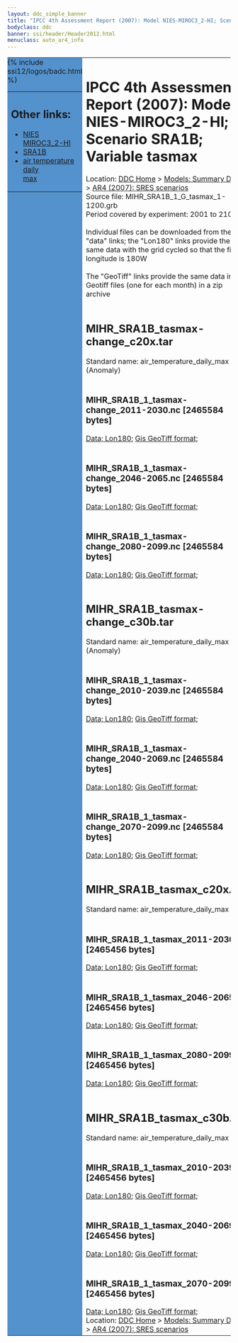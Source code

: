 ```yaml
---
layout: ddc_simple_banner
title: "IPCC 4th Assessment Report (2007): Model NIES-MIROC3_2-HI; Scenario SRA1B; Variable tasmax"
bodyclass: ddc
banner: ssi/header/Header2012.html
menuclass: auto_ar4_info
---
```



<table width="100%" border="0" cellspacing="0" cellpadding="0" style="border-collapse: collapse;">
<tr style="margin:0;padding:0;border:0;">
<td style="margin:0;padding:0;border:0;height:1pt;width:150pt;background:#5492CD;" valign="top" >

<div id="lh-col2" class="auto_ar4_info">
<table class="menumain" bgcolor="#5492CD" cellspacing="0" width="100%" border="0">
<tr><td>
<h2> Other links:</h2>
<ul>
<li><a href="/auto/ar4/model-NIES-MIROC3_2-HI.html">NIES<br/>MIROC3_2-HI</a></li>
<li><a href="/auto/ar4/scenario-SRA1B.html">SRA1B</a></li>
<li><a href="/auto/ar4/var-air_temperature_daily_max.html">air temperature daily<br/> max</a></li>
</ul>
</td></tr>
{% include ssi12/logos/badc.html %}
</table>
</div>
</td>
<td><h1>IPCC 4th Assessment Report (2007): Model NIES-MIROC3_2-HI; Scenario SRA1B; Variable tasmax</h1>

<!-- Breadcrumb1 -->
<div id="breadcrumb1" align="left">
Location: <a href="/index.html">DDC Home</a> > <a href="/sim/gcm_clim/">Models: Summary Data</a>
> <a href="/sim/gcm_clim/SRES_AR4/index.html">AR4 (2007): SRES scenarios</a>
</div>
<!-- End of Breadcrumb1 -->Source file: MIHR_SRA1B_1_G_tasmax_1-1200.grb
<br/>
Period covered by experiment: 2001 to 2100<br/>
<br/>Individual files can be downloaded from the "data" links; the "Lon180" links provide the same data
         with the grid cycled so that the first longitude is 180W<br/>
<br/>The "GeoTiff" links provide the same data in 12 Geotiff files (one for each month)
          in a zip archive<br/>
<br/><h2>MIHR_SRA1B_tasmax-change_c20x.tar</h2>
Standard name: air_temperature_daily_max (Anomaly)<br>
<br/><h3>MIHR_SRA1B_1_tasmax-change_2011-2030.nc [2465584 bytes]</h3>
<a href="http://apps.ipcc-data.org/cgi-bin/downl/ar4_nc/tasmax/MIHR_SRA1B_1_tasmax-change_2011-2030.nc">Data; </a><a href="http://apps.ipcc-data.org/cgi-bin/downl/ar4_nc/tasmax/MIHR_SRA1B_1_tasmax-change_2011-2030.cyto180.nc"> Lon180</a>; <a href="/cgi-bin/downl/ar4_tif/tasmax/MIHR_SRA1B_1_tasmax-change_2011-2030.zip">Gis GeoTiff format; </a><br/>
<br/><h3>MIHR_SRA1B_1_tasmax-change_2046-2065.nc [2465584 bytes]</h3>
<a href="http://apps.ipcc-data.org/cgi-bin/downl/ar4_nc/tasmax/MIHR_SRA1B_1_tasmax-change_2046-2065.nc">Data; </a><a href="http://apps.ipcc-data.org/cgi-bin/downl/ar4_nc/tasmax/MIHR_SRA1B_1_tasmax-change_2046-2065.cyto180.nc"> Lon180</a>; <a href="/cgi-bin/downl/ar4_tif/tasmax/MIHR_SRA1B_1_tasmax-change_2046-2065.zip">Gis GeoTiff format; </a><br/>
<br/><h3>MIHR_SRA1B_1_tasmax-change_2080-2099.nc [2465584 bytes]</h3>
<a href="http://apps.ipcc-data.org/cgi-bin/downl/ar4_nc/tasmax/MIHR_SRA1B_1_tasmax-change_2080-2099.nc">Data; </a><a href="http://apps.ipcc-data.org/cgi-bin/downl/ar4_nc/tasmax/MIHR_SRA1B_1_tasmax-change_2080-2099.cyto180.nc"> Lon180</a>; <a href="/cgi-bin/downl/ar4_tif/tasmax/MIHR_SRA1B_1_tasmax-change_2080-2099.zip">Gis GeoTiff format; </a><br/>
<br/><h2>MIHR_SRA1B_tasmax-change_c30b.tar</h2>
Standard name: air_temperature_daily_max (Anomaly)<br>
<br/><h3>MIHR_SRA1B_1_tasmax-change_2010-2039.nc [2465584 bytes]</h3>
<a href="http://apps.ipcc-data.org/cgi-bin/downl/ar4_nc/tasmax/MIHR_SRA1B_1_tasmax-change_2010-2039.nc">Data; </a><a href="http://apps.ipcc-data.org/cgi-bin/downl/ar4_nc/tasmax/MIHR_SRA1B_1_tasmax-change_2010-2039.cyto180.nc"> Lon180</a>; <a href="/cgi-bin/downl/ar4_tif/tasmax/MIHR_SRA1B_1_tasmax-change_2010-2039.zip">Gis GeoTiff format; </a><br/>
<br/><h3>MIHR_SRA1B_1_tasmax-change_2040-2069.nc [2465584 bytes]</h3>
<a href="http://apps.ipcc-data.org/cgi-bin/downl/ar4_nc/tasmax/MIHR_SRA1B_1_tasmax-change_2040-2069.nc">Data; </a><a href="http://apps.ipcc-data.org/cgi-bin/downl/ar4_nc/tasmax/MIHR_SRA1B_1_tasmax-change_2040-2069.cyto180.nc"> Lon180</a>; <a href="/cgi-bin/downl/ar4_tif/tasmax/MIHR_SRA1B_1_tasmax-change_2040-2069.zip">Gis GeoTiff format; </a><br/>
<br/><h3>MIHR_SRA1B_1_tasmax-change_2070-2099.nc [2465584 bytes]</h3>
<a href="http://apps.ipcc-data.org/cgi-bin/downl/ar4_nc/tasmax/MIHR_SRA1B_1_tasmax-change_2070-2099.nc">Data; </a><a href="http://apps.ipcc-data.org/cgi-bin/downl/ar4_nc/tasmax/MIHR_SRA1B_1_tasmax-change_2070-2099.cyto180.nc"> Lon180</a>; <a href="/cgi-bin/downl/ar4_tif/tasmax/MIHR_SRA1B_1_tasmax-change_2070-2099.zip">Gis GeoTiff format; </a><br/>
<br/><h2>MIHR_SRA1B_tasmax_c20x.tar</h2>
Standard name: air_temperature_daily_max<br>
<br/><h3>MIHR_SRA1B_1_tasmax_2011-2030.nc [2465456 bytes]</h3>
<a href="http://apps.ipcc-data.org/cgi-bin/downl/ar4_nc/tasmax/MIHR_SRA1B_1_tasmax_2011-2030.nc">Data; </a><a href="http://apps.ipcc-data.org/cgi-bin/downl/ar4_nc/tasmax/MIHR_SRA1B_1_tasmax_2011-2030.cyto180.nc"> Lon180</a>; <a href="/cgi-bin/downl/ar4_tif/tasmax/MIHR_SRA1B_1_tasmax_2011-2030.zip">Gis GeoTiff format; </a><br/>
<br/><h3>MIHR_SRA1B_1_tasmax_2046-2065.nc [2465456 bytes]</h3>
<a href="http://apps.ipcc-data.org/cgi-bin/downl/ar4_nc/tasmax/MIHR_SRA1B_1_tasmax_2046-2065.nc">Data; </a><a href="http://apps.ipcc-data.org/cgi-bin/downl/ar4_nc/tasmax/MIHR_SRA1B_1_tasmax_2046-2065.cyto180.nc"> Lon180</a>; <a href="/cgi-bin/downl/ar4_tif/tasmax/MIHR_SRA1B_1_tasmax_2046-2065.zip">Gis GeoTiff format; </a><br/>
<br/><h3>MIHR_SRA1B_1_tasmax_2080-2099.nc [2465456 bytes]</h3>
<a href="http://apps.ipcc-data.org/cgi-bin/downl/ar4_nc/tasmax/MIHR_SRA1B_1_tasmax_2080-2099.nc">Data; </a><a href="http://apps.ipcc-data.org/cgi-bin/downl/ar4_nc/tasmax/MIHR_SRA1B_1_tasmax_2080-2099.cyto180.nc"> Lon180</a>; <a href="/cgi-bin/downl/ar4_tif/tasmax/MIHR_SRA1B_1_tasmax_2080-2099.zip">Gis GeoTiff format; </a><br/>
<br/><h2>MIHR_SRA1B_tasmax_c30b.tar</h2>
Standard name: air_temperature_daily_max<br>
<br/><h3>MIHR_SRA1B_1_tasmax_2010-2039.nc [2465456 bytes]</h3>
<a href="http://apps.ipcc-data.org/cgi-bin/downl/ar4_nc/tasmax/MIHR_SRA1B_1_tasmax_2010-2039.nc">Data; </a><a href="http://apps.ipcc-data.org/cgi-bin/downl/ar4_nc/tasmax/MIHR_SRA1B_1_tasmax_2010-2039.cyto180.nc"> Lon180</a>; <a href="/cgi-bin/downl/ar4_tif/tasmax/MIHR_SRA1B_1_tasmax_2010-2039.zip">Gis GeoTiff format; </a><br/>
<br/><h3>MIHR_SRA1B_1_tasmax_2040-2069.nc [2465456 bytes]</h3>
<a href="http://apps.ipcc-data.org/cgi-bin/downl/ar4_nc/tasmax/MIHR_SRA1B_1_tasmax_2040-2069.nc">Data; </a><a href="http://apps.ipcc-data.org/cgi-bin/downl/ar4_nc/tasmax/MIHR_SRA1B_1_tasmax_2040-2069.cyto180.nc"> Lon180</a>; <a href="/cgi-bin/downl/ar4_tif/tasmax/MIHR_SRA1B_1_tasmax_2040-2069.zip">Gis GeoTiff format; </a><br/>
<br/><h3>MIHR_SRA1B_1_tasmax_2070-2099.nc [2465456 bytes]</h3>
<a href="http://apps.ipcc-data.org/cgi-bin/downl/ar4_nc/tasmax/MIHR_SRA1B_1_tasmax_2070-2099.nc">Data; </a><a href="http://apps.ipcc-data.org/cgi-bin/downl/ar4_nc/tasmax/MIHR_SRA1B_1_tasmax_2070-2099.cyto180.nc"> Lon180</a>; <a href="/cgi-bin/downl/ar4_tif/tasmax/MIHR_SRA1B_1_tasmax_2070-2099.zip">Gis GeoTiff format; </a><br/>
<!-- Breadcrumb2 -->
<div id="breadcrumb2" align="left">
Location: <a href="/index.html">DDC Home</a> > <a href="/sim/gcm_clim/">Models: Summary Data</a>
> <a href="/sim/gcm_clim/SRES_AR4/index.html">AR4 (2007): SRES scenarios</a>
</div>
<!-- End of Breadcrumb2 --></td></tr></table>
